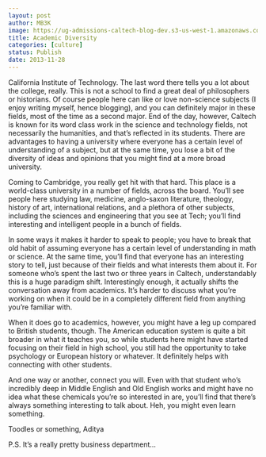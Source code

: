 ```yaml
---
layout: post
author: MB3K
image: https://ug-admissions-caltech-blog-dev.s3-us-west-1.amazonaws.com/old_pictures/caltech_as_it_happens/6a0105349b8251970b019b01aa733c970d.jpg
title: Academic Diversity 
categories: [culture]
status: Publish
date: 2013-11-28
---
```


California Institute of Technology. The last word there tells you a lot about the college, really. This is not a school to find a great deal of philosophers or historians. Of course people here can like or love non-science subjects (I enjoy writing myself, hence blogging), and you can definitely major in these fields, most of the time as a second major. End of the day, however, Caltech is known for its word class work in the science and technology fields, not necessarily the humanities, and that’s reflected in its students. There are advantages to having a university where everyone has a certain level of understanding of a subject, but at the same time, you lose a bit of the diversity of ideas and opinions that you might find at a more broad university.

Coming to Cambridge, you really get hit with that hard. This place is a world-class university in a number of fields, across the board. You’ll see people here studying law, medicine, anglo-saxon literature, theology, history of art, international relations, and a plethora of other subjects, including the sciences and engineering that you see at Tech; you’ll find interesting and intelligent people in a bunch of fields.

In some ways it makes it harder to speak to people; you have to break that old habit of assuming everyone has a certain level of understanding in math or science. At the same time, you’ll find that everyone has an interesting story to tell, just because of their fields and what interests them about it. For someone who’s spent the last two or three years in Caltech, understandably this is a huge paradigm shift. Interestingly enough, it actually shifts the conversation away from academics. It’s harder to discuss what you’re working on when it could be in a completely different field from anything you’re familiar with.

When it does go to academics, however, you might have a leg up compared to British students, though. The American education system is quite a bit broader in what it teaches you, so while students here might have started focusing on their field in high school, you still had the opportunity to take psychology or European history or whatever. It definitely helps with connecting with other students.

And one way or another, connect you will. Even with that student who’s incredibly deep in Middle English and Old English works and might have no idea what these chemicals you’re so interested in are, you’ll find that there’s always something interesting to talk about. Heh, you might even learn something.

Toodles or something,
Aditya

P.S. It’s a really pretty business department…

